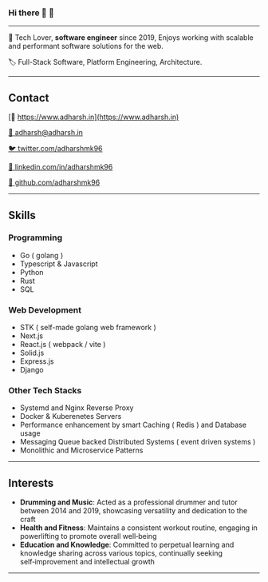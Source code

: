 ### Hi there 👋 :drum:

---

👋 Tech Lover, **software engineer** since 2019, Enjoys working with scalable and performant software solutions for the web.

🏷️ Full-Stack Software, Platform Engineering, Architecture.

---

## **Contact**

[🔗 https://www.adharsh.in](https://www.adharsh.in)

[📧 adharsh@adharsh.in](mailto:adharsh@adharsh.in)

[🐦 twitter.com/adharshmk96](http://twitter.com/adharshmk96)

[🔗 linkedin.com/in/adharshmk96](https://www.linkedin.com/in/adharshmk96)

[👾 github.com/adharshmk96](https://github.com/adharshmk96)

---

## Skills

### Programming

- Go ( golang )
- Typescript & Javascript
- Python
- Rust
- SQL

### Web Development

- STK ( self-made golang web framework )
- Next.js
- React.js ( webpack / vite )
- Solid.js
- Express.js
- Django

### Other Tech Stacks

- Systemd and Nginx Reverse Proxy 
- Docker & Kuberenetes Servers
- Performance enhancement by smart Caching ( Redis ) and Database usage 
- Messaging Queue backed Distributed Systems ( event driven systems )
- Monolithic and Microservice Patterns

---

## Interests

- **Drumming and Music**: Acted as a professional drummer and tutor between 2014 and 2019, showcasing versatility and dedication to the craft
- **Health and Fitness**: Maintains a consistent workout routine, engaging in powerlifting to promote overall well‑being
- **Education and Knowledge**: Committed to perpetual learning and knowledge sharing across various topics, continually seeking self‑improvement and intellectual growth

---
